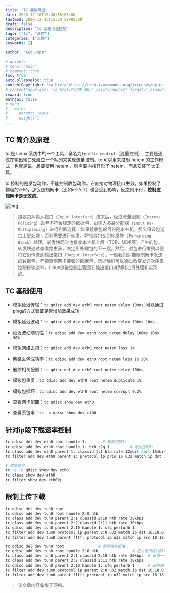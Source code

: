 ```yaml
---
title: "TC 高级流控"
date: 2020-12-16T15:30:58+08:00
lastmod: 2020-12-16T15:30:58+08:00
draft: false
description: "tc 高级流量控制"
tags: ["tc", "流控"]
categories: ["流控"]
keywords: []

author: "AGou-ops"

# weight:
# menu: "main"
# comment: true
toc: true
autoCollapseToc: true
contentCopyright: '<a href="https://creativecommons.org/licenses/by-nc-nd/4.0/" rel="noopener" target="_blank">CC BY-NC-ND 4.0</a>'
# contentCopyright: '<a href="YOUR_URL" rel="noopener" target="_blank">See origin</a>'
reward: true
mathjax: false
# menu:
#   main:
#     parent: "docs"
#     weight: 1
---
```



## TC 简介及原理

tc 是 Linux 系统中的一个工具，全名为`traffic control`（流量控制）, 主要是通过在输出端口处建立一个队列来实现流量控制。tc 可以用来控制 netem 的工作模式，也就是说，想要使用 netem ，则需要内核开启了 netem，而且安装了 tc工具。

tc 控制的是发包动作，不能控制收包动作。它直接对物理接口生效，如果控制了物理的`eth0`，那么逻辑网卡（比如`eth0:1`）也会受到影响，反之则不行，**控制逻辑网卡是无效的**。

<!--more-->

![img](https://agou-images.oss-cn-qingdao.aliyuncs.com/others/tc.png)

> 接收包从输入接口（`Input Interface`）进来后，经过流量限制（`Ingress Policing`）丢弃不符合规定的数据包，由输入多路分配器（`Input De-Multiplexing`）进行判断选择：如果接收包的目的是本主机，那么将该包送给上层处理；否则需要进行转发，将接收包交到转发块（`Forwarding Block`）处理。转发块同时也接收本主机上层（TCP、UDP等）产生的包。转发块通过查看路由表，决定所处理包的下一跳。然后，对包进行排列以便将它们传送到输出接口（`Output Interface`）。一般我们只能限制网卡发送的数据包，不能限制网卡接收的数据包，所以我们可以通过改变发送次序来控制传输速率。Linux流量控制主要是在输出接口排列时进行处理和实现的。

## TC 基础使用

- 模拟延迟传输：`tc qdisc add dev eth0 root netem delay 100ms`, 可以通过ping的方式验证是否增加效果成功

- 模拟延迟波动：`tc qdisc add dev eth0 root netem delay 100ms 10ms`
- 延迟波动随机性：`tc qdisc add dev eth0 root netem delay 100ms 10ms 30%`
- 模拟网络丢包：`tc qdisc add dev eth0 root netem loss 1%`
- 网络丢包成功率：`tc qdisc add dev eth0 root netem loss 1% 30%`
- 删除相关配置：`tc qdisc del dev eth0 root netem delay 100ms`
- 模拟包重复：`tc qdisc add dev eth0 root netem duplicate 1%`
- 模拟包损坏：`tc qdisc add dev eth0 root netem corrupt 0.2%`
- 查看网卡配置：`tc qdisc show dev eth0`
- 查看丢包率：`tc -s qdisc show dev eth0`

## 针对ip段下载速率控制

```bash
tc qdisc del dev eth0 root handle 1:       # 删除控制1:
tc qdisc add dev eth0 root handle 1: htb r2q 1         # 添加控制1:
tc class add dev eth0 parent 1: classid 1:1 htb rate 12mbit ceil 15mbit          # 设置速率
tc filter add dev eth0 parent 1: protocol ip prio 16 u32 match ip dst 10.10.10.1/24 flowid 1:1    # 指定ip段控制规则

# 检查命令
tc -s -d qdisc show dev eth0
tc class show dev eth0
tc filter show dev eth0为
```

## 限制上传下载


```bash
tc qdisc del dev tun0 root
tc qdisc add dev tun0 root handle 2:0 htb
tc class add dev tun0 parent 2:1 classid 2:10 htb rate 30kbps
tc class add dev tun0 parent 2:2 classid 2:11 htb rate 30kbps
tc qdisc add dev tun0 parent 2:10 handle 1: sfq perturb 1
tc filter add dev tun0 protocol ip parent 2:0 u32 match ip dst 10.18.0.0/24 flowid 2:10
tc filter add dev tun0 parent ffff: protocol ip u32 match ip src 10.18.0.0/24 police rate 30kbps burst 10k drop flowid 2:11

tc qdisc del dev tun0 root               # 删除原有策略
tc qdisc add dev tun0 root handle 2:0 htb               # 定义最顶层(根)队列规则，并指定 default 类别编号，为网络接口 eth1 绑定一个队列，类型为 htb，并指定了一个 handle 句柄 2:0 用于标识它下面的子类
tc class add dev tun0 parent 2:1 classid 2:10 htb rate 30kbps  # 设置一个规则速度是30kbps
tc class add dev tun0 parent 2:2 classid 2:11 htb rate 30kbps
tc qdisc add dev tun0 parent 2:10 handle 1: sfq perturb 1      # 调用随机公平算法
tc filter add dev tun0 protocol ip parent 2:0 u32 match ip dst 10.18.0.0/24 flowid 2:10  # 规则2:10应用在目标地址上，即下载
tc filter add dev tun0 parent ffff: protocol ip u32 match ip src 10.18.0.0/24 police rate 30kbps burst 10k drop flowid 2:11 # 上传限速
```

> 该文章内容收集于网络。